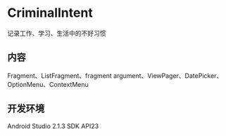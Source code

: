 # CriminalIntent
记录工作、学习、生活中的不好习惯

## 内容
Fragment、ListFragment、fragment argument、ViewPager、DatePicker、OptionMenu、ContextMenu

## 开发环境
Android Studio 2.1.3
SDK API23
